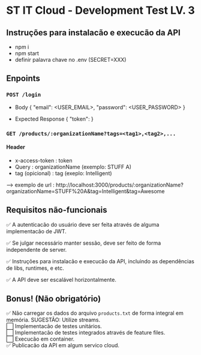 # ST IT Cloud - Development Test LV. 3


## Instruções para instalacão e execucão da API

  - npm i
  - npm start
  - definir palavra chave no .env (SECRET=XXX)
  

## Enpoints 
 ### `POST /login`

 - Body
 { "email": <USER_EMAIL>, "password": <USER_PASSWORD> }

 - Expected Response
 { "token": <JWT TOKEN> }


### `GET /products/:organizationName?tags=<tag1>,<tag2>,...`

  #### Header
  - x-access-token : token
  - Query : organizationName (exemplo: STUFF A)
  - tag (opicional) : tag (exeplo: Intelligent)

  --> exemplo de url : http://localhost:3000/products/:organizationName?organizationName=STUFF%20A&tag=Intelligent&tag=Awesome


## Requisitos não-funcionais 

✅ A autenticacão do usuário deve ser feita através de alguma implementacão de JWT.  

✅ Se julgar necessário manter sessão, deve ser feito de forma independente de server.

✅ Instruções para instalacão e execucão da API, incluindo as dependências de libs, runtimes, e etc.

✅  A API deve ser escalável horizontalmente.

## Bonus! (Não obrigatório)

✅ Não carregar os dados do arquivo `products.txt` de forma integral em memória. SUGESTÃO: Utilize streams. </br>
⬜️ Implementacão de testes unitários.</br>
⬜️  Implementacão de testes integrados através de feature files.</br>
⬜️  Execucão em container.</br>
✅  Publicacão da API em algum servico cloud.


